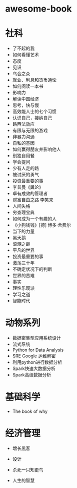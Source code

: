 # awesome-book

# 社科
* 了不起的我
* 如何看懂艺术
* 态度
* 见识
* 乌合之众
* 就业、利息和货币通论
* 如何阅读一本书
* 影响力
* 解读中国经济
* 思考，快与慢
* 高效能人士的七个习惯
* 认识自己，接纳自己
* 路西法效应
* 有限与无限的游戏
* 非暴力沟通
* 自私的基因
* 如何赢得朋友并影响他人
* 别独自用餐
* 学会提问
* 少有人走的路
* 被讨厌的勇气
* 投资最重要的事
* 李普曼《舆论》
* 卓有成效的管理者
* 财富自由之路 李笑来
* 人间失格
* 穷查理宝典
* 如何成为一个有趣的人
* 《小狗钱钱》[德] 博多·舍费尔
* 当下的力量
* 黑天鹅
* 浪潮之巅
* 平凡的世界
* 投资最重要的事
* 激荡三十年
* 不确定状况下的判断
* 世界的苦难
* 事实
* 理性乐观派
* 学习之道
* 智能时代

# 动物系列
* 数据密集型应用系统设计
* 流式系统
* Python for Data Analysis
* SRE Google 运维解密
* 利用python进行数据分析
* Spark快速大数据分析
* Spark高级数据分析

# 基础科学
* The book of why

# 经济管理
* 增长黑客
* 设计


* 杀死一只知更鸟
* 人生的智慧

